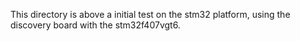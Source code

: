 This directory is above a initial test on the stm32 platform, using the discovery board with the stm32f407vgt6.
